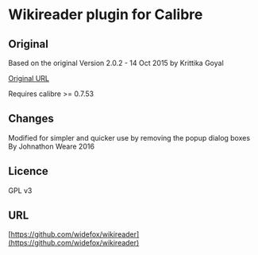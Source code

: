 # Wikireader plugin for Calibre

## Original

Based on the original Version 2.0.2 - 14 Oct 2015 by Krittika Goyal

[Original URL](http://www.mobileread.com/forums/showthread.php?t=183333)

Requires calibre >= 0.7.53

## Changes

Modified for simpler and quicker use by removing the popup dialog boxes
By Johnathon Weare 2016

## Licence

GPL v3

## URL

[https://github.com/widefox/wikireader](https://github.com/widefox/wikireader)
